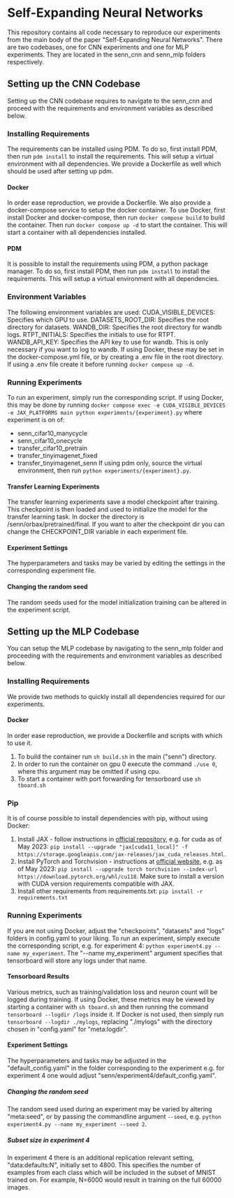 # Self-Expanding Neural Networks

This repository contains all code necessary to reproduce our experiments from the main body of the paper "Self-Expanding
Neural Networks". There are two codebases, one for CNN experiments and one for MLP experiments. 
They are located in the senn_cnn and senn_mlp folders respectively.

## Setting up the CNN Codebase
Setting up the CNN codebase requires to navigate to the senn_cnn and proceed with the requirements and environment variables as described below.

### Installing Requirements
The requirements can be installed using PDM. To do so, first install PDM, then run ```pdm install``` to install the requirements. This will setup a virtual environment with all dependencies. We provide a Dockerfile as well which should be used after setting up pdm.

#### Docker
In order ease reproduction, we provide a Dockerfile.
We also provide a docker-compose service to setup the docker container.
To use Docker, first install Docker and docker-compose, then run ```docker compose build``` to build the container.
Then run ```docker compose up -d``` to start the container. This will start a container with all dependencies installed.

#### PDM
It is possible to install the requirements using PDM, a python package manager. To do so, first install PDM, then run
```pdm install``` to install the requirements. This will setup a virtual environment with all dependencies.

### Environment Variables
The following environment variables are used:
CUDA_VISIBLE_DEVICES: Specifies which GPU to use.
DATASETS_ROOT_DIR: Specifies the root directory for datasets.
WANDB_DIR: Specifies the root directory for wandb logs.
RTPT_INITIALS: Specifies the initials to use for RTPT.
WANDB_API_KEY: Specifies the API key to use for wandb. This is only necessary if you want to log to wandb.
If using Docker, these may be set in the docker-compose.yml file, or by creating a .env file in the root directory.
If using a .env file create it before running ```docker compose up -d```.

### Running Experiments
To run an experiment, simply run the corresponding script. If using Docker, this may be done by running
```docker compose exec -e CUDA_VISIBLE_DEVICES -e JAX_PLATFORMS main python experiments/{experiment}.py```
where experiment is on of:
- senn_cifar10_manycycle
- senn_cifar10_onecycle
- transfer_cifar10_pretrain
- transfer_tinyimagenet_fixed
- transfer_tinyimagenet_senn
If using pdm only, source the virtual environment, then run ```python experiments/{experiment}.py```.

#### Transfer Learning Experiments
The transfer learning experiments save a model checkpoint after training. This checkpoint is then loaded and used to
initialize the model for the transfer learning task. In docker the directory is /senn/orbax/pretrained/final. If you want to alter the checkpoint dir you can change the CHECKPOINT_DIR variable in each experiment file.

#### Experiment Settings
The hyperparameters and tasks may be varied by editing the settings in the corresponding experiment file.

#### Changing the random seed
The random seeds used for the model initialization training can be altered in the experiment script.

## Setting up the MLP Codebase
You can setup the MLP codebase by navigating to the senn_mlp folder and proceeding with the requirements and environment variables as described below.
### Installing Requirements
We provide two methods to quickly install all dependencies required for our experiments.

#### Docker
In order ease reproduction, we provide a Dockerfile and scripts with which to use it.
1. To build the container run ```sh build.sh``` in the main ("senn") directory.
2. In order to run the container on gpu 0 execute the command ```./use 0```, where this argument may be omitted if using cpu.
3. To start a container with port forwarding for tensorboard use ```sh tboard.sh```

### Pip
It is of course possible to install dependencies with pip, without using Docker:
1. Install JAX - follow instructions in [official repository](https://github.com/google/jax), e.g. for cuda as of May 2023: 
```pip install --upgrade "jax[cuda11_local]" -f https://storage.googleapis.com/jax-releases/jax_cuda_releases.html```.
2. Install PyTorch and Torchvision - instructions at [official website](https://pytorch.org/get-started/locally/), e.g. as of May 2023:
```pip install --upgrade torch torchvision --index-url https://download.pytorch.org/whl/cu118```. Make sure to install a version with CUDA version requirements compatible with JAX.
3. Install other requirements from requirements.txt:
```pip install -r requirements.txt```

### Running Experiments
If you are not using Docker, adjust the "checkpoints", "datasets" and "logs" folders in config.yaml to your liking. To
run an experiment, simply execute the corresponding script, e.g. for experiment 4:
```python experiment4.py --name my_experiment```.
The "--name my_experiment" argument specifies that tensorboard will store any logs under that name.

#### Tensorboard Results
Various metrics, such as training/validation loss and neuron count will be logged during training. If using
Docker, these metrics may be viewed by starting a container with ```sh tboard.sh``` and then running the command
```tensorboard --logdir /logs``` inside it. If Docker is not used, then simply run ```tensorboard --logdir ./mylogs```,
replacing "./mylogs" with the directory chosen in "config.yaml" for "meta:logdir".

#### Experiment Settings
The hyperparameters and tasks may be adjusted in the "default_config.yaml" in the folder corresponding to the experiment
e.g. for experiment 4 one would adjust "senn/experiment4/default_config.yaml".

##### Changing the random seed
The random seed used during an experiment may be varied by altering "meta:seed", or by passing the commandline argument
```--seed```, e.g. ```python experiment4.py --name my_experiment --seed 2```.

##### Subset size in experiment 4
In experiment 4 there is an additional replication relevant setting, "data:defaults:N", initially set to 4800. This
specifies the number of examples from each class which will be included in the subset of MNIST trained on. For example,
N=6000 would result in training on the full 60000 images.
